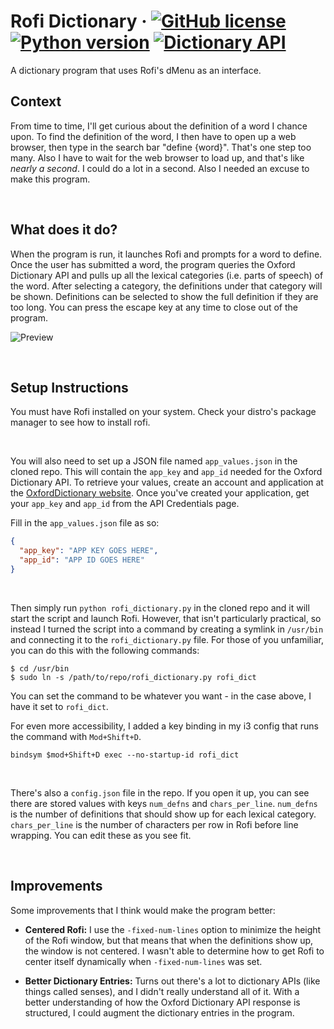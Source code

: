 # Rofi Dictionary &middot; [![GitHub license](https://img.shields.io/badge/license-MIT-blue.svg)](https://github.com/defCoding/rofi-dictionary/blob/master/LICENSE) [![Python version](https://img.shields.io/badge/Python-3.8-blue)](https://www.python.org/downloads/release/python-380/) [![Dictionary API](https://img.shields.io/badge/API-OxfordDictionary-brightgreen)](https://developer.oxforddictionaries.com/)
A dictionary program that uses Rofi's dMenu as an interface.

## Context
From time to time, I'll get curious about the definition of a word I chance upon. To find the definition of the word, I then have to open up a web browser, then type in the search bar "define {word}". That's one step too many. Also I have to wait for the web browser to load up, and that's like *nearly a second*. I could do a lot in a second. Also I needed an excuse to make this program.

&nbsp;

## What does it do?
When the program is run, it launches Rofi and prompts for a word to define. Once the user has submitted a word, the program queries the Oxford Dictionary API and pulls up all the lexical categories (i.e. parts of speech) of the word. After selecting a category, the definitions under that category will be shown. Definitions can be selected to show the full definition if they are too long. You can press the escape key at any time to close out of the program.

![Preview](https://i.imgur.com/aBXDh1W.gif)

&nbsp;

## Setup Instructions
You must have Rofi installed on your system. Check your distro's package manager to see how to install rofi.

&nbsp;

You will also need to set up a JSON file named `app_values.json` in the cloned repo. This will contain the `app_key` and `app_id` needed for the Oxford Dictionary API. To retrieve your values, create an account and application at the [OxfordDictionary website](https://developer.oxforddictionaries.com/). Once you've created your application, get your `app_key` and `app_id` from the API Credentials page.

Fill in the `app_values.json` file as so:
```json
{
  "app_key": "APP KEY GOES HERE",
  "app_id": "APP ID GOES HERE"
}
```

&nbsp;

Then simply run `python rofi_dictionary.py` in the cloned repo and it will start the script and launch Rofi. However, that isn't particularly practical, so instead I turned the script into a command by creating a symlink in `/usr/bin` and connecting it to the `rofi_dictionary.py` file. For those of you unfamiliar, you can do this with the following commands:
```
$ cd /usr/bin
$ sudo ln -s /path/to/repo/rofi_dictionary.py rofi_dict
```

You can set the command to be whatever you want - in the case above, I have it set to `rofi_dict`.

For even more accessibility, I added a key binding in my i3 config that runs the command with `Mod+Shift+D`.
```
bindsym $mod+Shift+D exec --no-startup-id rofi_dict
```

&nbsp;

There's also a `config.json` file in the repo. If you open it up, you can see there are stored values with keys `num_defns` and `chars_per_line`. `num_defns` is the number of definitions that should show up for each lexical category. `chars_per_line` is the number of characters per row in Rofi before line wrapping. You can edit these as you see fit.

&nbsp;

## Improvements
Some improvements that I think would make the program better:

- **Centered Rofi:** I use the `-fixed-num-lines` option to minimize the height of the Rofi window, but that means that when the definitions show up, the window is not centered. I wasn't able to determine how to get Rofi to center itself dynamically when `-fixed-num-lines` was set.

- **Better Dictionary Entries:** Turns out there's a lot to dictionary APIs (like things called senses), and I didn't really understand all of it. With a better understanding of how the Oxford Dictionary API response is structured, I could augment the dictionary entries in the program.
